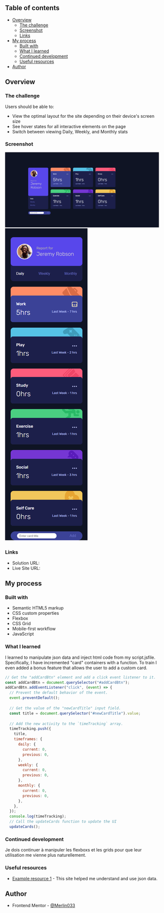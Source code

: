 ## Table of contents

- [Overview](#overview)
  - [The challenge](#the-challenge)
  - [Screenshot](#screenshot)
  - [Links](#links)
- [My process](#my-process)
  - [Built with](#built-with)
  - [What I learned](#what-i-learned)
  - [Continued development](#continued-development)
  - [Useful resources](#useful-resources)
- [Author](#author)

## Overview

### The challenge

Users should be able to:

- View the optimal layout for the site depending on their device's screen size
- See hover states for all interactive elements on the page
- Switch between viewing Daily, Weekly, and Monthly stats

### Screenshot

![](./design/screenshot-desktop.png)
![](./design/screenshot-mobile.png)

### Links

- Solution URL: [](https://github.com/Merlin033/Challenge-5-Time-tracking-dashboard.git)
- Live Site URL: [](https://challenge-5-time-tracking-dashboard.vercel.app/)

## My process

### Built with

- Semantic HTML5 markup
- CSS custom properties
- Flexbox
- CSS Grid
- Mobile-first workflow
- JavaScript

### What I learned

I learned to manipulate json data and inject html code from my script.jsfile. Specifically, I have incremented "card" containers with a function.
To train I even added a bonus feature that allows the user to add a custom card.

```js
// Get the "addCardBtn" element and add a click event listener to it.
const addCardBtn = document.querySelector("#addCardBtn");
addCardBtn.addEventListener("click", (event) => {
  // Prevent the default behavior of the event.
  event.preventDefault();

  // Get the value of the "newCardTitle" input field.
  const title = document.querySelector("#newCardTitle").value;

  // Add the new activity to the `timeTracking` array.
  timeTracking.push({
    title,
    timeframes: {
      daily: {
        current: 0,
        previous: 0,
      },
      weekly: {
        current: 0,
        previous: 0,
      },
      monthly: {
        current: 0,
        previous: 0,
      },
    },
  });
  console.log(timeTracking);
  // Call the updateCards function to update the UI
  updateCards();
```

### Continued development

Je dois continuer à manipuler les flexboxs et les grids pour que leur utilisation me vienne plus naturellement.

### Useful resources

- [Example resource 1](https://developer.mozilla.org/en-US/docs/Learn/JavaScript/Objects/JSON) - This site helped me understand and use json data.

## Author

- Frontend Mentor - [@Merlin033](https://www.frontendmentor.io/profile/Merlin033)
